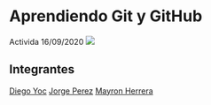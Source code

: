 # Aprendiendo Git y GitHub
Activida 16/09/2020
![](/logousac.png)

## Integrantes
[Diego Yoc](/diegoyoc.html)
[Jorge Perez](/jorgeperez.html/)
[Mayron Herrera](/myronherrera.html/)


